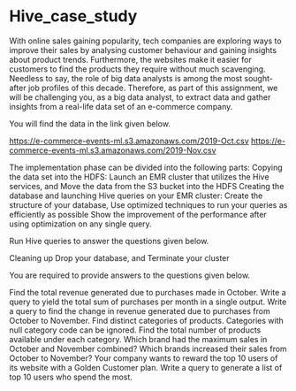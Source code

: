 # Hive_case_study

With online sales gaining popularity, tech companies are exploring ways to improve their sales by analysing customer behaviour and gaining insights about product trends. Furthermore, the websites make it easier for customers to find the products they require without much scavenging. Needless to say, the role of big data analysts is among the most sought-after job profiles of this decade. Therefore, as part of this assignment, we will be challenging you, as a big data analyst, to extract data and gather insights from a real-life data set of an e-commerce company.

You will find the data in the link given below.

https://e-commerce-events-ml.s3.amazonaws.com/2019-Oct.csv
https://e-commerce-events-ml.s3.amazonaws.com/2019-Nov.csv


The implementation phase can be divided into the following parts:
Copying the data set into the HDFS:
Launch an EMR cluster that utilizes the Hive services, and
Move the data from the S3 bucket into the HDFS 
Creating the database and launching Hive queries on your EMR cluster:
Create the structure of your database, 
Use optimized techniques to run your queries as efficiently as possible
Show the improvement of the performance after using optimization on any single query.

Run Hive queries to answer the questions given below.

Cleaning up
Drop your database, and
Terminate your cluster 
 

You are required to provide answers to the questions given below.

Find the total revenue generated due to purchases made in October.
Write a query to yield the total sum of purchases per month in a single output. 
Write a query to find the change in revenue generated due to purchases from October to November.
Find distinct categories of products. Categories with null category code can be ignored.
Find the total number of products available under each category.
Which brand had the maximum sales in October and November combined?
Which brands increased their sales from October to November?
Your company wants to reward the top 10 users of its website with a Golden Customer plan. Write a query to generate a list of top 10 users who spend the most.
